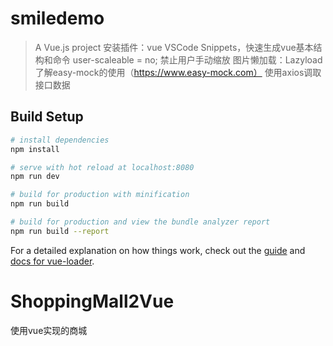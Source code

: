 # smiledemo

> A Vue.js project
安装插件：vue VSCode Snippets，快速生成vue基本结构和命令
user-scaleable = no; 禁止用户手动缩放
图片懒加载：Lazyload
了解easy-mock的使用（https://www.easy-mock.com）
使用axios调取接口数据


## Build Setup

``` bash
# install dependencies
npm install

# serve with hot reload at localhost:8080
npm run dev

# build for production with minification
npm run build

# build for production and view the bundle analyzer report
npm run build --report
```

For a detailed explanation on how things work, check out the [guide](http://vuejs-templates.github.io/webpack/) and [docs for vue-loader](http://vuejs.github.io/vue-loader).

# ShoppingMall2Vue
使用vue实现的商城

